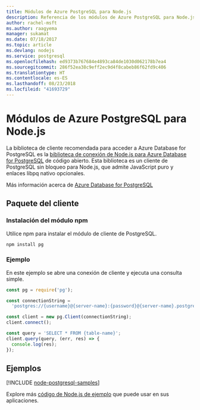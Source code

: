 ```yaml
---
title: Módulos de Azure PostgreSQL para Node.js
description: Referencia de los módulos de Azure PostgreSQL para Node.js
author: rachel-msft
ms.author: raagyema
manager: sukamat
ms.date: 07/18/2017
ms.topic: article
ms.devlang: nodejs
ms.service: postgresql
ms.openlocfilehash: ed9373b767684e4893ca84de1030d062178b7ea4
ms.sourcegitcommit: 286f52ea38c9eff2ec9d4f8cabeb86f62fd9c406
ms.translationtype: HT
ms.contentlocale: es-ES
ms.lasthandoff: 08/23/2018
ms.locfileid: "41693729"
---
```

# <a name="azure-postgresql-modules-for-nodejs"></a>Módulos de Azure PostgreSQL para Node.js

La biblioteca de cliente recomendada para acceder a Azure Database for PostgreSQL es la [biblioteca de conexión de Node.js para Azure Database for PostgreSQL](https://www.npmjs.com/package/pg) de código abierto. Esta biblioteca es un cliente de PostgreSQL sin bloqueo para Node.js, que admite JavaScript puro y enlaces libpq nativo opcionales.

Más información acerca de [Azure Database for PostgreSQL](https://docs.microsoft.com/azure/postgresql/)

## <a name="client-package"></a>Paquete del cliente

### <a name="install-the-npm-module"></a>Instalación del módulo npm

Utilice npm para instalar el módulo de cliente de PostgreSQL.

```bash
npm install pg
```   

### <a name="example"></a>Ejemplo

En este ejemplo se abre una conexión de cliente y ejecuta una consulta simple.

```javascript
const pg = require('pg');

const connectionString =
  'postgres://{username}@{server-name}:{password}@{server-name}.postgres.database.azure.com:5432/{database-name}?ssl=true';

const client = new pg.Client(connectionString);
client.connect();

const query = 'SELECT * FROM {table-name}';
client.query(query, (err, res) => {
  console.log(res);
});
```

## <a name="samples"></a>Ejemplos

[!INCLUDE [node-postgresql-samples](../docs-ref-conceptual/includes/postgresql-samples.md)]

Explore más [código de Node.js de ejemplo](https://azure.microsoft.com/resources/samples/?platform=nodejs) que puede usar en sus aplicaciones.
